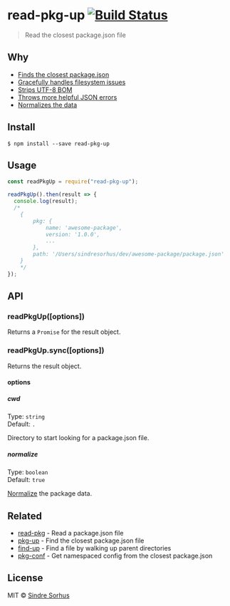 # read-pkg-up [![Build Status](https://travis-ci.org/sindresorhus/read-pkg-up.svg?branch=master)](https://travis-ci.org/sindresorhus/read-pkg-up)

> Read the closest package.json file

## Why

* [Finds the closest package.json](https://github.com/sindresorhus/find-up)
* [Gracefully handles filesystem issues](https://github.com/isaacs/node-graceful-fs)
* [Strips UTF-8 BOM](https://github.com/sindresorhus/strip-bom)
* [Throws more helpful JSON errors](https://github.com/sindresorhus/parse-json)
* [Normalizes the data](https://github.com/npm/normalize-package-data#what-normalization-currently-entails)

## Install

```
$ npm install --save read-pkg-up
```

## Usage

```js
const readPkgUp = require("read-pkg-up");

readPkgUp().then(result => {
  console.log(result);
  /*
	{
		pkg: {
			name: 'awesome-package',
			version: '1.0.0',
			...
		},
		path: '/Users/sindresorhus/dev/awesome-package/package.json'
	}
	*/
});
```

## API

### readPkgUp([options])

Returns a `Promise` for the result object.

### readPkgUp.sync([options])

Returns the result object.

#### options

##### cwd

Type: `string`<br>
Default: `.`

Directory to start looking for a package.json file.

##### normalize

Type: `boolean`<br>
Default: `true`

[Normalize](https://github.com/npm/normalize-package-data#what-normalization-currently-entails) the package data.

## Related

* [read-pkg](https://github.com/sindresorhus/read-pkg) - Read a package.json file
* [pkg-up](https://github.com/sindresorhus/pkg-up) - Find the closest package.json file
* [find-up](https://github.com/sindresorhus/find-up) - Find a file by walking up parent directories
* [pkg-conf](https://github.com/sindresorhus/pkg-conf) - Get namespaced config from the closest package.json

## License

MIT © [Sindre Sorhus](https://sindresorhus.com)

